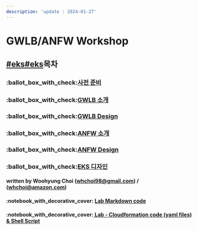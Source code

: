 ```yaml
---
description: 'update : 2024-01-27'
---
```


# GWLB/ANFW Workshop

## [#eks](./#eks "mention")[#eks](./#eks "mention")목차&#x20;

### :ballot\_box\_with\_check:[사전 준비 ](prepare.md#undefined)

### :ballot\_box\_with\_check:[GWLB 소개](gwlb-gateway-load-balancer/gwlb-overview.md#overview)

### :ballot\_box\_with\_check:[GWLB Design](gwlb-gateway-load-balancer/gwlb-design.md#undefined)

### :ballot\_box\_with\_check:[ANFW 소개](anfw-aws-network-firewall/anfw-overview.md#overview)

### :ballot\_box\_with\_check:[ANFW Design](anfw-aws-network-firewall/anfw-design.md#undefined)

### :ballot\_box\_with\_check:[EKS 디자인](eks/)

#### written by Woohyung Choi (whchoi98@gmail.com) / (whchoi@amazon.com)

#### :notebook\_with\_decorative\_cover: [Lab Markdown code](https://github.com/whchoi98/gitbook\_gwlb\_anfw)

#### :notebook\_with\_decorative\_cover:[ Lab - Cloudformation code (yaml files) & Shell Script](https://github.com/whchoi98/gwlb\_anfw)





